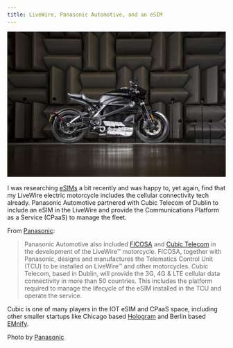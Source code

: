 ```yaml
---
title: LiveWire, Panasonic Automotive, and an eSIM
---
```


<p style="text-align: center;">
<img src="/images/2021_12_22_18_livewire_02_1_panasonic.jpg" width="640">
</p>

I was researching [eSIMs](https://en.wikipedia.org/wiki/ESIM) a bit recently and was happy to, yet again, find that my LiveWire electric motorcycle includes the cellular connectivity tech already. Panasonic Automotive partnered with Cubic Telecom of Dublin to include an eSIM in the LiveWire and provide the Communications Platform as a Service (CPaaS) to manage the fleet.

From [Panasonic](https://na.panasonic.com/us/news/panasonic-automotive-connects-livewiretm-harley-davidsons-first-electric-motorcycle):

> Panasonic Automotive also included [FICOSA](https://www.ficosa.com/) and [Cubic Telecom](https://www.cubictelecom.com/) in the development of the LiveWire™ motorcycle. FICOSA, together with Panasonic, designs and manufactures the Telematics Control Unit (TCU) to be installed on LiveWire™ and other motorcycles. Cubic Telecom, based in Dublin, will provide the 3G, 4G & LTE cellular data connectivity in more than 50 countries. This includes the platform required to manage the lifecycle of the eSIM installed in the TCU and operate the service.

Cubic is one of many players in the IOT eSIM and CPaaS space, including other smaller startups like Chicago based [Hologram](https://www.hologram.io/) and Berlin based [EMnify](https://www.emnify.com/).

Photo by [Panasonic](https://na.panasonic.com/us/news/panasonic-automotive-connects-livewiretm-harley-davidsons-first-electric-motorcycle)
